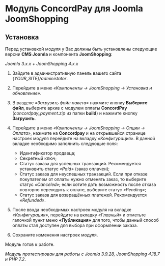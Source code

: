 Модуль ConcordPay для Joomla JoomShopping
=======

Установка
----
Перед установкой модуля у Вас должны быть установлены следующие версии **CMS Joomla** и компонента **JoomShopping**:

*Joomla 3.x.x + JoomShopping 4.x.x*

1. Зайдите в административную панель вашего сайта *{YOUR_SITE}/administator*.

2. Перейдите в меню *«Компоненты -> JoomShopping -> Установка и обновление»*.

3. В разделе *«Загрузить файл пакета»* нажмите кнопку **Выберите файл**,
   выберите архив с модулем оплаты **ConcordPay** (*concordpay_payment.zip* из папки **build**) и нажмите кнопку **Загрузить**.

4. Перейдите в меню *«Компоненты -> JoomShopping -> Опции -> Оплата»*,
   нажмите на **Concordpay** и на открывшейся странице настроек модуля перейдите на вкладку *«Конфигурация»*.
   В данной вкладке необходимо заполнить следующие поля:

    - Идентификатор продавца;
    - Секретный ключ;
    - Статус заказа для успешных транзакций. Рекомендуется установить статус *«Paid»* (заказ оплачен);
    - Статус заказа для неуспешных транзакций. Если при отказе покупателем от оплаты нужно отменять заказ,
      то выберите статус *«Canceled»*;
      если хотите дать возможность после отказа повторно переходить к оплате, выберите статус *«Pending»*;
    - Статус заказа для возвращённых платежей. Рекомендуется *«Refunded»*.

5. После ввода необходимых настроек модуля на вкладке *«Конфигурация»*,
   перейдите на вкладку *«Главный»* и отметьте галочкой пункт меню **«Публикация»** для того,
   чтобы данный способ оплаты стал доступен для выбора при оформлении заказа.

6. Сохраните изменения настроек модуля.

Модуль готов к работе.

*Модуль протестирован для работы с Joomla 3.9.28, JoomShopping 4.18.7 и PHP 7.2*.

